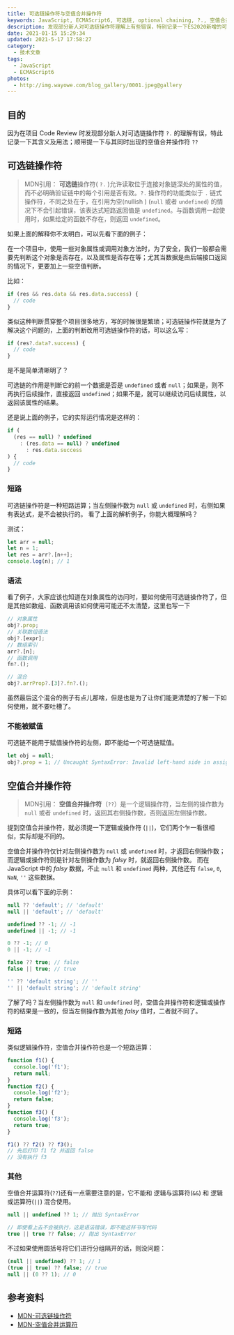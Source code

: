 ```yaml
---
title: 可选链操作符与空值合并操作符
keywords: JavaScript, ECMAScript6, 可选链, optional chaining, ?., 空值合并, nullish coalescing, ??
description: 发现部分新人对可选链操作符理解上有些错误，特别记录一下ES2020新增的可选链操作符的用法及含义；顺带讲一下空值合并操作符。
date: 2021-01-15 15:29:34
updated: 2021-5-17 17:58:27
category:
  - 技术文章
tags:
  - JavaScript
  - ECMAScript6
photos:
  - http://img.wayowe.com/blog_gallery/0001.jpeg@gallery
---
```


## 目的

因为在项目 Code Review 时发现部分新人对可选链操作符 `?.` 的理解有误，特此记录一下其含义及用法；顺带提一下与其同时出现的空值合并操作符 `??`

## 可选链操作符

> MDN引用：
> **可选链**操作符( `?.` )允许读取位于连接对象链深处的属性的值，而不必明确验证链中的每个引用是否有效。`?.` 操作符的功能类似于 `.` 链式操作符，不同之处在于，在引用为空(nullish ) (`null` 或者 `undefined`) 的情况下不会引起错误，该表达式短路返回值是 `undefined`。与函数调用一起使用时，如果给定的函数不存在，则返回 `undefined`。

如果上面的解释你不太明白，可以先看下面的例子：

在一个项目中，使用一些对象属性或调用对象方法时，为了安全，我们一般都会需要先判断这个对象是否存在，以及属性是否存在等；尤其当数据是由后端接口返回的情况下，更要加上一些空值判断。

比如：

```js
if (res && res.data && res.data.success) {
  // code
}
```

类似这种判断贯穿整个项目很多地方，写的时候很是繁琐；可选链操作符就是为了解决这个问题的，上面的判断改用可选链操作符的话，可以这么写：

```js
if (res?.data?.success) {
  // code
}
```

是不是简单清晰明了？

可选链的作用是判断它的前一个数据是否是 `undefined` 或者 `null`；如果是，则不再执行后续操作，直接返回 `undefined`；如果不是，就可以继续访问后续属性，以返回该属性的结果。

还是说上面的例子，它的实际运行情况是这样的：

```js
if (
  (res == null) ? undefined
    : (res.data == null) ? undefined
      : res.data.success
) {
  // code
}
```

### 短路

可选链操作符是一种短路运算；当左侧操作数为 `null` 或 `undefined` 时，右侧如果有表达式，是不会被执行的。
看了上面的解析例子，你能大概理解吗？

测试：

```js
let arr = null;
let n = 1;
let res = arr?.[n++];
console.log(n); // 1
```

### 语法

看了例子，大家应该也知道在对象属性的访问时，要如何使用可选链操作符了，但是其他如数组、函数调用该如何使用可能还不太清楚，这里也写一下

```js
// 对象属性
obj?.prop;
// 关联数组语法
obj?.[expr];
// 数组索引
arr?.[n];
// 函数调用
fn?.();

// 混合
obj?.arrProp?.[3]?.fn?.();
```

虽然最后这个混合的例子有点儿那啥，但是也是为了让你们能更清楚的了解一下如何使用，就不要吐槽了。

### 不能被赋值

可选链不能用于赋值操作符的左侧，即不能给一个可选链赋值。

```js
let obj = null;
obj?.prop = 1; // Uncaught SyntaxError: Invalid left-hand side in assignment
```

## 空值合并操作符

> MDN引用：
> **空值合并操作符**（`??`）是一个逻辑操作符，当左侧的操作数为 `null` 或者 `undefined` 时，返回其右侧操作数，否则返回左侧操作数。

提到空值合并操作符，就必须提一下逻辑或操作符 (`||`)，它们两个乍一看很相似，实际却是不同的。

空值合并操作符仅针对左侧操作数为 `null` 或 `undefined` 时，才返回右侧操作数；而逻辑或操作符则是针对左侧操作数为 *falsy* 时，就返回右侧操作数。
而在 JavaScript 中的 *falsy* 数据，不止 `null` 和 `undefined` 两种，其他还有 `false`, `0`, `NaN`, `''` 这些数据。

具体可以看下面的示例：

```js
null ?? 'default'; // 'default'
null || 'default'; // 'default'

undefined ?? -1; // -1
undefined || -1; // -1

0 ?? -1; // 0
0 || -1; // -1

false ?? true; // false
false || true; // true

'' ?? 'default string'; // ''
'' || 'default string'; // 'default string'
```

了解了吗？当左侧操作数为 `null` 和 `undefined` 时，空值合并操作符和逻辑或操作符的结果是一致的，但当左侧操作数为其他 *falsy* 值时，二者就不同了。

### 短路

类似逻辑操作符，空值合并操作符也是一个短路运算：

```js
function f1() {
  console.log('f1');
  return null;
}
function f2() {
  console.log('f2');
  return false;
}
function f3() {
  console.log('f3');
  return true;
}

f1() ?? f2() ?? f3();
// 先后打印 f1 f2 并返回 false
// 没有执行 f3
```

### 其他

空值合并运算符(`??`)还有一点需要注意的是，它不能和 逻辑与运算符(`&&`) 和 逻辑或运算符(`||`) 混合使用。

```js
null || undefined ?? 1; // 抛出 SyntaxError

// 即使看上去不会被执行，这是语法错误，即不能这样书写代码
true || true ?? false; // 抛出 SyntaxError
```

不过如果使用圆括号将它们进行分组隔开的话，则没问题：

```js
(null || undefined) ?? 1; // 1
(true || true) ?? false; // true
null || (0 ?? 1); // 0
```

## 参考资料

- [MDN-可选链操作符](https://developer.mozilla.org/zh-cn/docs/web/javascript/reference/operators/%E5%8F%AF%E9%80%89%E9%93%BE)
- [MDN-空值合并运算符](https://developer.mozilla.org/zh-CN/docs/Web/JavaScript/Reference/Operators/Nullish_Coalescing_Operator)
